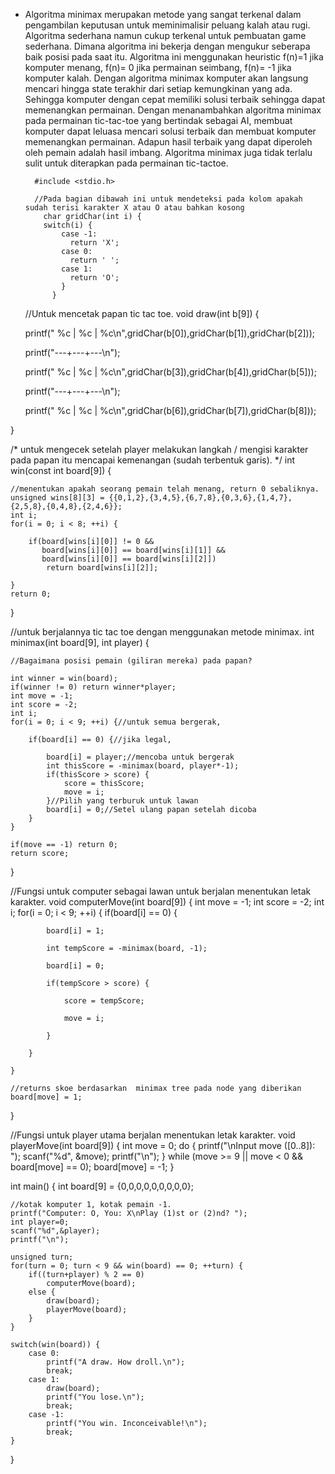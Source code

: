 * Algoritma minimax merupakan metode yang sangat terkenal dalam pengambilan keputusan untuk meminimalisir peluang 
kalah atau rugi. Algoritma sederhana namun cukup terkenal untuk pembuatan game sederhana. Dimana algoritma ini bekerja 
dengan mengukur seberapa baik posisi pada saat itu. Algoritma ini menggunakan heuristic f(n)=1 jika komputer menang, 
f(n)= 0 jika permainan seimbang, f(n)= -1 jika komputer kalah. Dengan algoritma minimax komputer akan langsung mencari 
hingga state terakhir dari setiap kemungkinan yang ada. Sehingga komputer dengan cepat memiliki solusi terbaik sehingga 
dapat memenangkan permainan. Dengan menanambahkan algoritma minimax pada permainan tic-tac-toe yang bertindak sebagai AI, 
membuat komputer dapat leluasa mencari solusi terbaik dan membuat komputer memenangkan permainan. Adapun hasil terbaik yang 
dapat diperoleh oleh pemain adalah hasil imbang. Algoritma minimax juga tidak terlalu sulit untuk diterapkan pada 
permainan tic-tactoe.     
            
            
            
            
        #include <stdio.h>

        //Pada bagian dibawah ini untuk mendeteksi pada kolom apakah sudah terisi karakter X atau O atau bahkan kosong 
          char gridChar(int i) {
          switch(i) {
              case -1:
                return 'X';
              case 0:
                return ' ';
              case 1:
                return 'O';
              }
            }	

	//Untuk mencetak papan tic tac toe.
	void draw(int b[9]) {

    printf(" %c | %c | %c\n",gridChar(b[0]),gridChar(b[1]),gridChar(b[2]));

    printf("---+---+---\n");

    printf(" %c | %c | %c\n",gridChar(b[3]),gridChar(b[4]),gridChar(b[5]));

    printf("---+---+---\n");

    printf(" %c | %c | %c\n",gridChar(b[6]),gridChar(b[7]),gridChar(b[8]));

}


/* untuk mengecek setelah player melakukan langkah / mengisi karakter pada 
papan itu mencapai kemenangan (sudah terbentuk garis). */
int win(const int board[9]) {
	
    //menentukan apakah seorang pemain telah menang, return 0 sebaliknya.
    unsigned wins[8][3] = {{0,1,2},{3,4,5},{6,7,8},{0,3,6},{1,4,7},{2,5,8},{0,4,8},{2,4,6}};
    int i;
    for(i = 0; i < 8; ++i) {

        if(board[wins[i][0]] != 0 &&
           board[wins[i][0]] == board[wins[i][1]] &&
           board[wins[i][0]] == board[wins[i][2]])
            return board[wins[i][2]];

    }
    return 0;
}

//untuk berjalannya tic tac toe dengan menggunakan metode minimax.
int minimax(int board[9], int player) {

    //Bagaimana posisi pemain (giliran mereka) pada papan?

    int winner = win(board);
    if(winner != 0) return winner*player;
    int move = -1;
    int score = -2;
    int i;
    for(i = 0; i < 9; ++i) {//untuk semua bergerak,

        if(board[i] == 0) {//jika legal,

            board[i] = player;//mencoba untuk bergerak
            int thisScore = -minimax(board, player*-1);
            if(thisScore > score) {
                score = thisScore;
                move = i;
            }//Pilih yang terburuk untuk lawan
            board[i] = 0;//Setel ulang papan setelah dicoba
        }
    }

    if(move == -1) return 0;
    return score;
}

//Fungsi untuk computer sebagai lawan untuk berjalan menentukan letak karakter.
void computerMove(int board[9]) {
    int move = -1;
    int score = -2;
    int i;
    for(i = 0; i < 9; ++i) {
        if(board[i] == 0) {

            board[i] = 1;

            int tempScore = -minimax(board, -1);

            board[i] = 0;

            if(tempScore > score) {

                score = tempScore;

                move = i;

            }

        }

    }

    //returns skoe berdasarkan  minimax tree pada node yang diberikan 
    board[move] = 1;
}


//Fungsi untuk player utama berjalan menentukan letak karakter.
void playerMove(int board[9]) {
    int move = 0;
    do {
        printf("\nInput move ([0..8]): ");
        scanf("%d", &move);
        printf("\n");
    } while (move >= 9 || move < 0 && board[move] == 0);
    board[move] = -1;
}


int main() {
    int board[9] = {0,0,0,0,0,0,0,0,0};
    
    //kotak komputer 1, kotak pemain -1.
    printf("Computer: O, You: X\nPlay (1)st or (2)nd? ");
    int player=0;
    scanf("%d",&player);
    printf("\n");

    unsigned turn;
    for(turn = 0; turn < 9 && win(board) == 0; ++turn) {
        if((turn+player) % 2 == 0)
            computerMove(board);
        else {
            draw(board);
            playerMove(board);
        }
    }

    switch(win(board)) {
        case 0:
            printf("A draw. How droll.\n");
            break;
        case 1:
            draw(board);
            printf("You lose.\n");
            break;
        case -1:
            printf("You win. Inconceivable!\n");
            break;
    }
}
